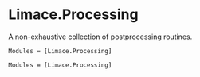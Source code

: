 
# Limace.Processing

A non-exhaustive collection of postprocessing routines.

```@index
Modules = [Limace.Processing]
```

```@autodocs
Modules = [Limace.Processing]
```
